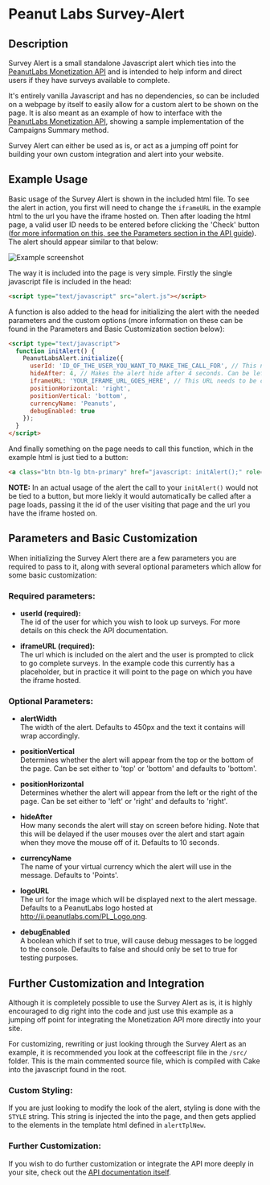 Peanut Labs Survey-Alert
========================

## Description

Survey Alert is a small standalone Javascript alert which ties into the [PeanutLabs Monetization API](http://peanut-labs.github.io/publisher-doc/#overview) and is intended to help inform and direct users if they have surveys available to complete.

It's entirely vanilla Javascript and has no dependencies, so can be included on a webpage by itself to easily allow for a custom alert to be shown on the page. It is also meant as an example of how to interface with the [PeanutLabs Monetization API](http://peanut-labs.github.io/publisher-doc/#overview), showing a sample implementation of the Campaigns Summary method.

Survey Alert can either be used as is, or act as a jumping off point for building your own custom integration and alert into your website.

## Example Usage

Basic usage of the Survey Alert is shown in the included html file. To see the alert in action, you first will need to change the `iframeURL` in the example html to the url you have the iframe hosted on. Then after loading the html page, a valid user ID needs to be entered before clicking the 'Check' button ([for more information on this, see the Parameters section in the API guide](http://peanut-labs.github.io/publisher-doc/#methodcampaigns)). The alert should appear similar to that below:

![Example screenshot](../master/example-screenshot.png?raw=true)

The way it is included into the page is very simple. Firstly the single javascript file is included in the head:

```html
<script type="text/javascript" src="alert.js"></script>
```

A function is also added to the head for initializing the alert with the needed parameters and the custom options (more information on these can be found in the Parameters and Basic Customization section below):

```html
<script type="text/javascript">
  function initAlert() {
    PeanutLabsAlert.initialize({
      userId: 'ID_OF_THE_USER_YOU_WANT_TO_MAKE_THE_CALL_FOR', // This needs to be changed to the user's ID.
      hideAfter: 4, // Makes the alert hide after 4 seconds. Can be left out, and will default to 10 seconds.
      iframeURL: 'YOUR_IFRAME_URL_GOES_HERE', // This URL needs to be changed to the url for the iframe.
      positionHorizontal: 'right',
      positionVertical: 'bottom',
      currencyName: 'Peanuts',
      debugEnabled: true
    });
  }
</script>
```

And finally something on the page needs to call this function, which in the example html is just tied to a button:

```html
<a class="btn btn-lg btn-primary" href="javascript: initAlert();" role="button">Check</a>
```

**NOTE:**
In an actual usage of the alert the call to your `initAlert()` would not be tied to a button, but more liekly it would automatically be called after a page loads, passing it the id of the user visiting that page and the url you have the iframe hosted on.

## Parameters and Basic Customization

When initializing the Survey Alert there are a few parameters you are required to pass to it, along with several optional parameters which allow for some basic customization:

### Required parameters:

 - **userId (required):**  
   The id of the user for which you wish to look up surveys. For more details on this check the API documentation.

 - **iframeURL (required):**  
   The url which is included on the alert and the user is prompted to click to go complete surveys.  In the example code this currently has a placeholder, but in practice it will point to the page on which you have the iframe hosted.

### Optional Parameters:

 - **alertWidth**  
   The width of the alert. Defaults to 450px and the text it contains will wrap accordingly.

 - **positionVertical**  
   Determines whether the alert will appear from the top or the bottom of the page. Can be set either to 'top' or 'bottom' and defaults to 'bottom'.

 - **positionHorizontal**  
   Determines whether the alert will appear from the left or the right of the page. Can be set either to 'left' or 'right' and defaults to 'right'.

 - **hideAfter**  
   How many seconds the alert will stay on screen before hiding. Note that this will be delayed if the user mouses over the alert and start again when they move the mouse off of it. Defaults to 10 seconds.

 - **currencyName**  
   The name of your virtual currency which the alert will use in the message. Defaults to 'Points'.

 - **logoURL**  
   The url for the image which will be displayed next to the alert message. Defaults to a PeanutLabs logo hosted at http://ii.peanutlabs.com/PL_Logo.png.

 - **debugEnabled**  
   A boolean which if set to true, will cause debug messages to be logged to the console. Defaults to false and should only be set to true for testing purposes.
  
## Further Customization and Integration

Although it is completely possible to use the Survey Alert as is, it is highly encouraged to dig right into the code and just use this example as a jumping off point for integrating the Monetization API more directly into your site.

For customizing, rewriting or just looking through the Survey Alert as an example, it is recommended you look at the coffeescript file in the `/src/` folder. This is the main commented source file, which is compiled with Cake into the javascript found in the root.

### Custom Styling:

If you are just looking to modify the look of the alert, styling is done with the `STYLE` string. This string is injected the into the page, and then gets applied to the elements in the template html defined in `alertTplNew`.

### Further Customization:
If you wish to do further customization or integrate the API more deeply in your site, check out the [API documentation itself](http://peanut-labs.github.io/publisher-doc/#methodcampaignssummary). 
